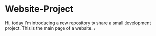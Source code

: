 # Website-Project
Hi, today I'm introducing a new repository to share a small development project. This is the main page of a website.  \\
